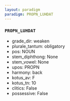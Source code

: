```yaml
---
layout: paradigm
paradigm: PROPN_LUHDAT
---
```

### ` PROPN_LUHDAT `


* grade_dir: weaken
* plurale_tantum: obligatory
* pos: NOUN
* stem_diphthong: None
* stem_vowel: None
* upos: PROPN
* harmony: back
* kotus_av: F
* kotus_tn: 10
* clitics: False
* possessive: False
